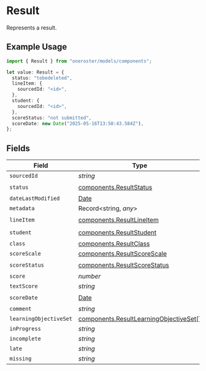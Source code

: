 # Result

Represents a result.

## Example Usage

```typescript
import { Result } from "oneroster/models/components";

let value: Result = {
  status: "tobedeleted",
  lineItem: {
    sourcedId: "<id>",
  },
  student: {
    sourcedId: "<id>",
  },
  scoreStatus: "not submitted",
  scoreDate: new Date("2025-05-16T13:50:43.584Z"),
};
```

## Fields

| Field                                                                                            | Type                                                                                             | Required                                                                                         | Description                                                                                      |
| ------------------------------------------------------------------------------------------------ | ------------------------------------------------------------------------------------------------ | ------------------------------------------------------------------------------------------------ | ------------------------------------------------------------------------------------------------ |
| `sourcedId`                                                                                      | *string*                                                                                         | :heavy_minus_sign:                                                                               | N/A                                                                                              |
| `status`                                                                                         | [components.ResultStatus](../../models/components/resultstatus.md)                               | :heavy_check_mark:                                                                               | N/A                                                                                              |
| `dateLastModified`                                                                               | [Date](https://developer.mozilla.org/en-US/docs/Web/JavaScript/Reference/Global_Objects/Date)    | :heavy_minus_sign:                                                                               | N/A                                                                                              |
| `metadata`                                                                                       | Record<string, *any*>                                                                            | :heavy_minus_sign:                                                                               | N/A                                                                                              |
| `lineItem`                                                                                       | [components.ResultLineItem](../../models/components/resultlineitem.md)                           | :heavy_check_mark:                                                                               | N/A                                                                                              |
| `student`                                                                                        | [components.ResultStudent](../../models/components/resultstudent.md)                             | :heavy_check_mark:                                                                               | N/A                                                                                              |
| `class`                                                                                          | [components.ResultClass](../../models/components/resultclass.md)                                 | :heavy_minus_sign:                                                                               | N/A                                                                                              |
| `scoreScale`                                                                                     | [components.ResultScoreScale](../../models/components/resultscorescale.md)                       | :heavy_minus_sign:                                                                               | N/A                                                                                              |
| `scoreStatus`                                                                                    | [components.ResultScoreStatus](../../models/components/resultscorestatus.md)                     | :heavy_check_mark:                                                                               | N/A                                                                                              |
| `score`                                                                                          | *number*                                                                                         | :heavy_minus_sign:                                                                               | N/A                                                                                              |
| `textScore`                                                                                      | *string*                                                                                         | :heavy_minus_sign:                                                                               | N/A                                                                                              |
| `scoreDate`                                                                                      | [Date](https://developer.mozilla.org/en-US/docs/Web/JavaScript/Reference/Global_Objects/Date)    | :heavy_check_mark:                                                                               | N/A                                                                                              |
| `comment`                                                                                        | *string*                                                                                         | :heavy_minus_sign:                                                                               | N/A                                                                                              |
| `learningObjectiveSet`                                                                           | [components.ResultLearningObjectiveSet](../../models/components/resultlearningobjectiveset.md)[] | :heavy_minus_sign:                                                                               | N/A                                                                                              |
| `inProgress`                                                                                     | *string*                                                                                         | :heavy_minus_sign:                                                                               | N/A                                                                                              |
| `incomplete`                                                                                     | *string*                                                                                         | :heavy_minus_sign:                                                                               | N/A                                                                                              |
| `late`                                                                                           | *string*                                                                                         | :heavy_minus_sign:                                                                               | N/A                                                                                              |
| `missing`                                                                                        | *string*                                                                                         | :heavy_minus_sign:                                                                               | N/A                                                                                              |